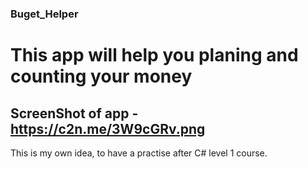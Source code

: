 ### Buget_Helper
# This app will help you planing and counting your money

## ScreenShot of app - https://c2n.me/3W9cGRv.png
This is my own idea, to have a practise after C# level 1 course.

